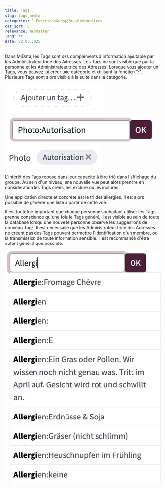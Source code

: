 ```yaml
---
title: Tags
slug: tags_howto
categories: 3_Fonctions&nbsp;Supplémentaires
cat_sort: C
relevance: Webmaster
lang: fr
date: 22.03.2025
---
```


Dans MiData, les Tags sont des compléments d'information ajoutable par les Administrateur.trice des Adresses. Les Tags ne sont visible que par la personne et les Administrateur.trice des Adresses.
Lorsque vous ajouter un Tags, vous pouvez lui créer une catégorie et utilisant la fonction ":". Plusieurs Tags sont alors visible à la suite dans la catégorie.

<img src="/images/documentation/Tags.png"/>
<img src="/images/documentation/Tags_categorie.png"/>
<img src="/images/documentation/Tags_termine.png"/>

L'intérêt des Tags repose dans leur capacité à être trié dans l'affichage du groupe. Au sein d'un niveau, une nouvelle vue peut alors prendre en considération les Tags créés, les exclure ou les inclures.

Une application directe et concrète est le tri des allergies. Il est alors possible de générer une liste à partir de cette vue.

Il est toutefois important que chaque personne souhaitant utiliser les Tags prenne conscience qu'une fois le Tags généré, il est visible au sein de toute la database lorsqu'une nouvelle personne observe les suggestions de nouveau Tags.
Il est nécessaire que les Administrateur.trice des Adresses ne créent pas des Tags pouvant permettre l'identification d'un membre, ou la transmission de toute information sensible. Il est recommandé d'être autant général que possible.

<img src="/images/documentation/Tags_Liste_deroulante.png"/>
